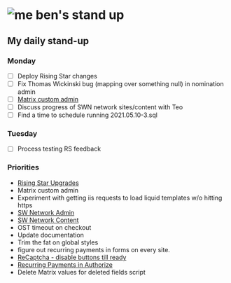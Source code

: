 # ![me](https://avatars2.githubusercontent.com/u/5232044?s=50&v=4) ben's stand up

## My daily stand-up

### Monday

- [ ] Deploy Rising Star changes
- [ ] Fix Thomas Wickinski bug (mapping over something null) in nomination admin
- [ ] [Matrix custom admin](https://app.clickup.com/t/tb66w7)
- [ ] Discuss progress of SWN network sites/content with Teo 
- [ ] Find a time to schedule running 2021.05.10-3.sql

### Tuesday

- [ ] Process testing RS feedback

### Priorities 
    
- [Rising Star Upgrades](https://app.clickup.com/8537154/v/l/f/27554943?pr=12707202)
- Matrix custom admin
- Experiment with getting iis requests to load liquid templates w/o hitting https
- [SW Network Admin](https://app.clickup.com/8537154/v/l/li/54890360?pr=12760709)
- [SW Network Content](https://app.clickup.com/8537154/v/l/li/54892353?pr=12760709)
- OST timeout on checkout
- Update documentation
- Trim the fat on global styles
- figure out recurring payments in forms on every site.
- [ReCaptcha - disable buttons till ready](https://projects.madebyspeak.com/#/tasks/17598281)
- [Recurring Payments in Authorize](https://projects.madebyspeak.com/#/tasks/16411534)
- Delete Matrix values for deleted fields script
